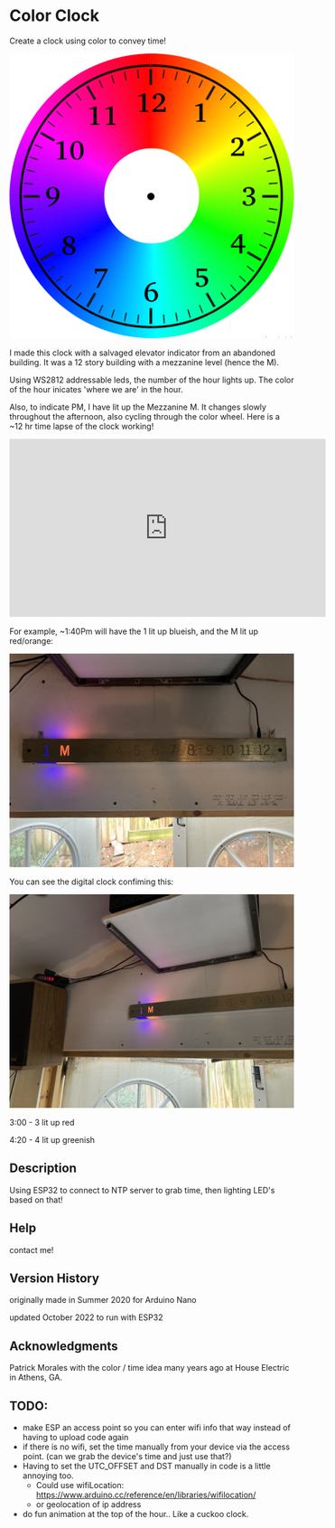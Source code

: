 # Color Clock 
Create a clock using color to convey time!

![](documentation/color_clock_viz.png)

I made this clock with a salvaged elevator indicator from an abandoned building. It was a 12 story building with a mezzanine level (hence the M). 

Using WS2812 addressable leds, the number of the hour lights up. The color of the hour inicates 'where we are' in the hour. 

Also, to indicate PM, I have lit up the Mezzanine M. It changes slowly throughout the afternoon, also cycling through the color wheel. 
Here is a ~12 hr time lapse of the clock working!

<iframe width="560" height="315" src="https://www.youtube.com/embed/Zt6K_mW_ylo?si=9E7i3HHWta6oSX1H" title="YouTube video player" frameborder="0" allow="accelerometer; autoplay; clipboard-write; encrypted-media; gyroscope; picture-in-picture; web-share" referrerpolicy="strict-origin-when-cross-origin" allowfullscreen></iframe>

For example, ~1:40Pm will have the 1 lit up blueish, and the M lit up red/orange:

![](documentation/clock_closer.jpg)

You can see the digital clock confiming this:

![](documentation/clock_w_clock.jpg)

3:00 - 3 lit up red

4:20 - 4 lit up greenish 


## Description

Using ESP32 to connect to NTP server to grab time, then lighting LED's based on that! 

## Help

contact me! 


## Version History

 originally made in Summer 2020 for Arduino Nano

 updated October 2022 to run with ESP32

## Acknowledgments

Patrick Morales with the color / time idea many years ago at House Electric in Athens, GA.

## TODO:
 - make ESP an access point so you can enter wifi info that way instead of having to upload code again
  - if there is no wifi, set the time manually from your device via the access point. (can we grab the device's time and just use that?) 
  - Having to set the UTC_OFFSET and DST manually in code is a little annoying too. 
    - Could use wifiLocation: https://www.arduino.cc/reference/en/libraries/wifilocation/
    - or geolocation of ip address
 - do fun animation at the top of the hour.. Like a cuckoo clock. 